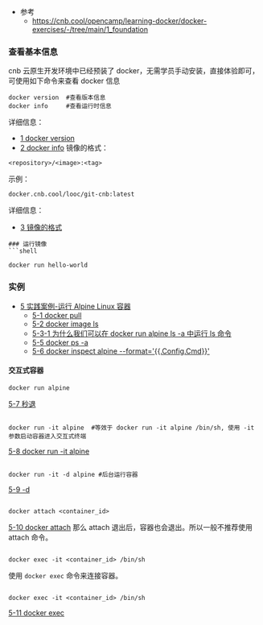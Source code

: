 - 参考
	- https://cnb.cool/opencamp/learning-docker/docker-exercises/-/tree/main/1_foundation
### 查看基本信息
cnb 云原生开发环境中已经预装了 docker，无需学员手动安装，直接体验即可，可使用如下命令来查看 docker 信息
```shell
docker version  #查看版本信息
docker info     #查看运行时信息
```
详细信息：
- [1 docker version](../../ChatGpt/1%20docker%20version.md)
- [2 docker info](../../ChatGpt/2%20docker%20info.md)
镜像的格式：
```text
<repository>/<image>:<tag>
```
示例：
```text
docker.cnb.cool/looc/git-cnb:latest
```
详细信息：
- [3 镜像的格式](../../ChatGpt/3%20镜像的格式.md)
```
### 运行镜像
```shell

docker run hello-world

```
### 实例
- [5 实践案例-运行 Alpine Linux 容器](../../ChatGpt/5%20实践案例-运行%20Alpine%20Linux%20容器.md)
	- [5-1 docker pull](../../ChatGpt/5-1%20docker%20pull.md)
	- [5-2 docker image ls](../../ChatGpt/5-2%20docker%20image%20ls.md)
	- [5-3-1 为什么我们可以在 docker run alpine ls -a 中运行 ls 命令](../../ChatGpt/5-3-1%20为什么我们可以在%20docker%20run%20alpine%20ls%20-a%20中运行%20ls%20命令.md)
	- [5-5 docker ps -a](../../ChatGpt/5-5%20docker%20ps%20-a.md) 
	- [5-6 docker inspect alpine --format='{{.Config.Cmd}}'](../../ChatGpt/5-6%20docker%20inspect%20alpine%20--format='{{.Config.Cmd}}'.md)

#### 交互式容器
```
docker run alpine
```
[5-7 秒退](../../ChatGpt/5-7%20秒退.md)

``` shell

docker run -it alpine  #等效于 docker run -it alpine /bin/sh, 使用 -it 参数启动容器进入交互式终端

```
[5-8 docker run -it alpine](../../ChatGpt/5-8%20docker%20run%20-it%20alpine.md)
``` shell

docker run -it -d alpine #后台运行容器

```

[5-9 -d](../../ChatGpt/5-9%20-d.md)
``` shell

docker attach <container_id>

```
[5-10 docker attach](../../ChatGpt/5-10%20docker%20attach.md)
那么 attach 退出后，容器也会退出。所以一般不推荐使用 attach 命令。
``` shell

docker exec -it <container_id> /bin/sh

```
使用 `docker exec` 命令来连接容器。
``` shell

docker exec -it <container_id> /bin/sh

```
[5-11 docker exec](../../ChatGpt/5-11%20docker%20exec.md)
